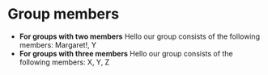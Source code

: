 # Group members

* **For groups with two members** Hello our group consists of the following members: Margaret!, Y
* **For groups with three members** Hello our group consists of the following members: X, Y, Z

